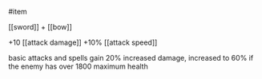 #item

[[sword]] + [[bow]]

+10 [[attack damage]]
+10% [[attack speed]]

basic attacks and spells gain 20% increased damage, increased to 60% if the enemy has over 1800 maximum health